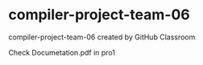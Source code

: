 # compiler-project-team-06
compiler-project-team-06 created by GitHub Classroom

Check Documetation.pdf in pro1
